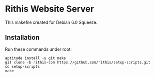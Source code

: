 # Rithis Website Server

This makefile created for Debian 6.0 Squeeze.

## Installation

Run these commands under root:

    aptitude install -y git make
    git clone -b rithis-com https://github.com/rithis/setup-scripts.git
    cd setup-scripts
    make

